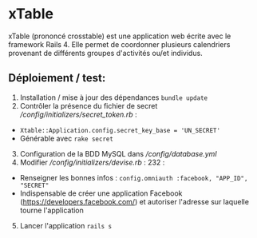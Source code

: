 xTable
======

xTable (prononcé crosstable) est une application web écrite avec le framework Rails 4. Elle permet de coordonner plusieurs calendriers provenant de différents groupes d'activités ou/et individus.

## Déploiement / test:

1. Installation / mise à jour des dépendances `bundle update`
2. Contrôler la présence du fichier de secret */config/initializers/secret_token.rb* : 
 * `Xtable::Application.config.secret_key_base = 'UN_SECRET'`
 * Générable avec `rake secret`
3. Configuration de la BDD MySQL dans */config/database.yml*
4. Modifier */config/initializers/devise.rb* : 232 :
 * Renseigner les bonnes infos : `config.omniauth :facebook, "APP_ID", "SECRET"`
 * Indispensable de créer une application Facebook (https://developers.facebook.com/) et autoriser l'adresse sur laquelle tourne l'application
5. Lancer l'application `rails s`

